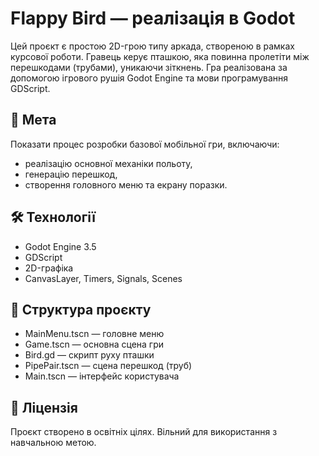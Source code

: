 # Flappy Bird — реалізація в Godot

Цей проєкт є простою 2D-грою типу аркада, створеною в рамках курсової роботи. Гравець керує пташкою, яка повинна пролетіти між перешкодами (трубами), уникаючи зіткнень. Гра реалізована за допомогою ігрового рушія Godot Engine та мови програмування GDScript.

## 🎯 Мета

Показати процес розробки базової мобільної гри, включаючи:
- реалізацію основної механіки польоту,
- генерацію перешкод,
- створення головного меню та екрану поразки.

## 🛠️ Технології

- Godot Engine 3.5
- GDScript
- 2D-графіка
- CanvasLayer, Timers, Signals, Scenes

## 📂 Структура проєкту

- MainMenu.tscn — головне меню
- Game.tscn — основна сцена гри
- Bird.gd — скрипт руху пташки
- PipePair.tscn — сцена перешкод (труб)
- Main.tscn — інтерфейс користувача

## 📄 Ліцензія

Проєкт створено в освітніх цілях. Вільний для використання з навчальною метою.
